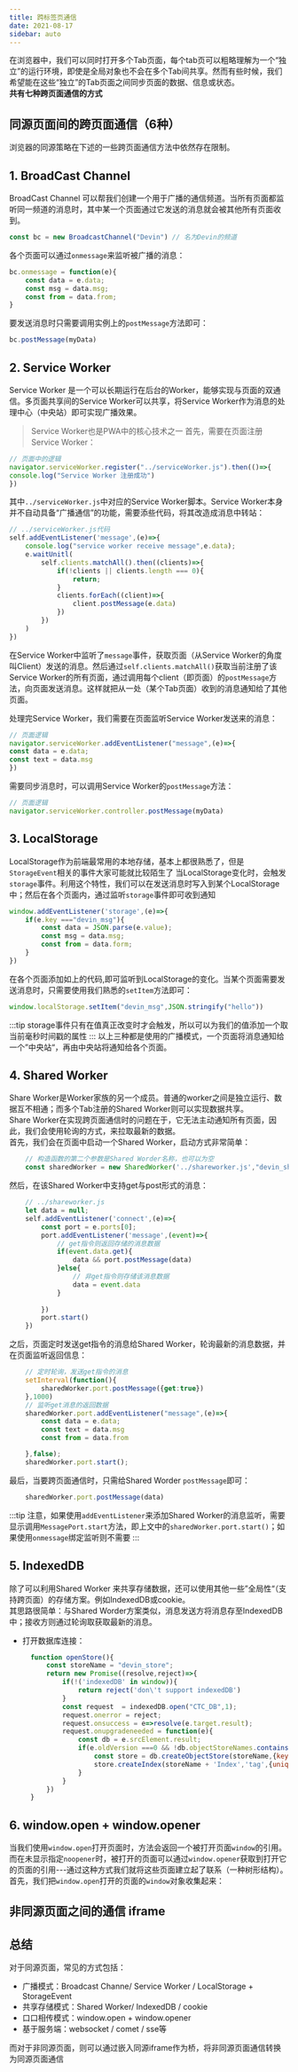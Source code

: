 ```yaml
---
title: 跨标签页通信
date: 2021-08-17
sidebar: auto
---
```

在浏览器中，我们可以同时打开多个Tab页面，每个tab页可以粗略理解为一个“独立”的运行环境，即使是全局对象也不会在多个Tab间共享。然而有些时候，我们希望能在这些“独立”的Tab页面之间同步页面的数据、信息或状态。</br>
**共有七种跨页面通信的方式**
## 同源页面间的跨页面通信（6种）
浏览器的同源策略在下述的一些跨页面通信方法中依然存在限制。
## 1. **BroadCast Channel**
BroadCast Channel 可以帮我们创建一个用于广播的通信频道。当所有页面都监听同一频道的消息时，其中某一个页面通过它发送的消息就会被其他所有页面收到。
```javascript
const bc = new BroadcastChannel("Devin") // 名为Devin的频道
```
各个页面可以通过`onmessage`来监听被广播的消息：
```javascript
bc.onmessage = function(e){
    const data = e.data;
    const msg = data.msg;
    const from = data.from;
}
```
要发送消息时只需要调用实例上的`postMessage`方法即可：
```javascript
bc.postMessage(myData)
```
## 2. **Service Worker**
Service Worker 是一个可以长期运行在后台的Worker，能够实现与页面的双通信。多页面共享间的Service Worker可以共享，将Service Worker作为消息的处理中心（中央站）即可实现广播效果。
>Service Worker也是PWA中的核心技术之一
首先，需要在页面注册Service Worker：
```javascript
// 页面中的逻辑
navigator.serviceWorker.register("../serviceWorker.js").then(()=>{
console.log("Service Worker 注册成功")
})
```
其中`../serviceWorker.js`中对应的Service Worker脚本。Service Worker本身并不自动具备“广播通信”的功能，需要添些代码，将其改造成消息中转站：
```javascript
// ../serviceWorker.js代码
self.addEventListener('message',(e)=>{
    console.log("service worker receive message",e.data);
    e.waitUnitl(
        self.clients.matchAll().then((clients)=>{
            if(!clients || clients.length === 0){
                return;
            }
            clients.forEach((client)=>{
                client.postMessage(e.data)
            })
        })
    ) 
})
```
在Service Worker中监听了`message`事件，获取页面（从Service Worker的角度叫Client）发送的消息。然后通过`self.clients.matchAll()`获取当前注册了该Service Worker的所有页面，通过调用每个client（即页面）的`postMessage`方法，向页面发送消息。这样就把从一处（某个Tab页面）收到的消息通知给了其他页面。

处理完Service Worker，我们需要在页面监听Service Worker发送来的消息：
```javascript
// 页面逻辑
navigator.serviceWorker.addEventListener("message",(e)=>{
const data = e.data;
const text = data.msg
})
```
需要同步消息时，可以调用Service Worker的`postMessage`方法：
```javascript
// 页面逻辑
navigator.serviceWorker.controller.postMessage(myData)
```
## 3. **LocalStorage**
LocalStorage作为前端最常用的本地存储，基本上都很熟悉了，但是`StorageEvent`相关的事件大家可能就比较陌生了
当LocalStorage变化时，会触发`storage`事件。利用这个特性，我们可以在发送消息时写入到某个LocalStorage中；然后在各个页面内，通过监听`storage`事件即可收到通知
```javascript
window.addEventListener('storage',(e)=>{
    if(e.key ==="devin_msg"){
        const data = JSON.parse(e.value);
        const msg = data.msg;
        const from = data.form;
    }
})
```
在各个页面添加如上的代码,即可监听到LocalStorage的变化。当某个页面需要发送消息时，只需要使用我们熟悉的`setItem`方法即可：
```javascript
window.localStorage.setItem("devin_msg",JSON.stringify("hello"))
```
:::tip
storage事件只有在值真正改变时才会触发，所以可以为我们的值添加一个取当前毫秒时间戳的属性
:::
以上三种都是使用的广播模式，一个页面将消息通知给一个”中央站“，再由中央站将通知给各个页面。
## 4. **Shared Worker**
Share Worker是Worker家族的另一个成员。普通的worker之间是独立运行、数据互不相通；而多个Tab注册的Shared Worker则可以实现数据共享。</br>
Share Worker在实现跨页面通信时的问题在于，它无法主动通知所有页面，因此，我们会使用轮询的方式，来拉取最新的数据。</br>
首先，我们会在页面中启动一个Shared Worker，启动方式非常简单：
```javascript
    // 构造函数的第二个参数是Shared Worder名称，也可以为空
    const sharedWorker = new SharedWorker('../shareworker.js',"devin_share")
```
然后，在该Shared Worker中支持get与post形式的消息：
```javascript
    // ../shareworker.js  
    let data = null;
    self.addEventListener('connect',(e)=>{
        const port = e.ports[0];
        port.addEventListener('message',(event)=>{
            // get指令则返回存储的消息数据
            if(event.data.get){
                data && port.postMessage(data)
            }else{
                // 非get指令则存储该消息数据
                data = event.data
            }
           
        })
        port.start()
    })
```
之后，页面定时发送get指令的消息给Shared Worker，轮询最新的消息数据，并在页面监听返回信息：
```javascript 
    // 定时轮询，发送get指令的消息
    setInterval(function(){
        sharedWorker.port.postMessage({get:true})
    },1000)
    // 监听get消息的返回数据
    sharedWorker.port.addEventListener("message",(e)=>{
        const data = e.data;
        const text = data.msg
        const from = data.from

    },false);
    sharedWorker.port.start();
```
最后，当要跨页面通信时，只需给Shared Worder `postMessage`即可：
```javascript
    sharedWorker.port.postMessage(data)
```
:::tip
注意，如果使用`addEventListener`来添加Shared Worker的消息监听，需要显示调用`MessagePort.start`方法，即上文中的`sharedWorker.port.start()`；如果使用`onmessage`绑定监听则不需要
:::
## 5. IndexedDB
除了可以利用Shared Worker 来共享存储数据，还可以使用其他一些”全局性“（支持跨页面）的存储方案。例如IndexedDB或cookie。</br>
其思路很简单：与Shared Worder方案类似，消息发送方将消息存至IndexedDB中；接收方则通过轮询取获取最新的消息。
- 打开数据库连接：
  ```javascript
    function openStore(){
        const storeName = "devin_store";
        return new Promise((resolve,reject)=>{
            if(!('indexedDB' in window)){
                return reject('don\'t support indexedDB')
            }
            const request  = indexedDB.open("CTC_DB",1);
            request.onerror = reject;
            request.onsuccess = e=>resolve(e.target.result);
            request.onupgradeneeded = function(e){
                const db = e.srcElement.result;
                if(e.oldVersion ===0 && !db.objectStoreNames.contains(storeName)){
                    const store = db.createObjectStore(storeName,{keyPath:'tag'});
                    store.createIndex(storeName + 'Index','tag',{unique:false})
                }
            }
        })
    }
  ```
## 6. window.open + window.opener
当我们使用`window.open`打开页面时，方法会返回一个被打开页面`window`的引用。而在未显示指定`noopener`时，被打开的页面可以通过`window.opener`获取到打开它的页面的引用---通过这种方式我们就将这些页面建立起了联系（一种树形结构）。</br>
首先，我们把`window.open`打开的页面的`window`对象收集起来：

## 非同源页面之间的通信 iframe

## 总结
对于同源页面，常见的方式包括：
- 广播模式：Broadcast Channe/ Service Worker / LocalStorage + StorageEvent
- 共享存储模式：Shared Worker/ IndexedDB / cookie
- 口口相传模式：window.open + window.opener
- 基于服务端：websocket / comet / sse等

而对于非同源页面，则可以通过嵌入同源iframe作为桥，将非同源页面通信转换为同源页面通信
